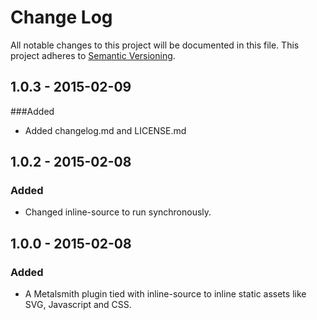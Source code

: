 # Change Log
All notable changes to this project will be documented in this file.
This project adheres to [Semantic Versioning](http://semver.org/).

## 1.0.3 - 2015-02-09
###Added
- Added changelog.md and LICENSE.md

## 1.0.2 - 2015-02-08
### Added
- Changed inline-source to run synchronously.

## 1.0.0 - 2015-02-08
### Added
- A Metalsmith plugin tied with inline-source to inline static assets like SVG, Javascript and CSS.
